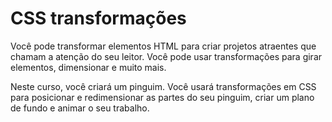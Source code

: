# CSS transformações

Você pode transformar elementos HTML para criar projetos atraentes que chamam a atenção do seu leitor. Você pode usar transformações para girar elementos, dimensionar e muito mais.

Neste curso, você criará um pinguim. Você usará transformações em CSS para posicionar e redimensionar as partes do seu pinguim, criar um plano de fundo e animar o seu trabalho.